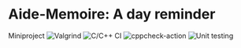 # Aide-Memoire: A day reminder
Miniproject 
![Valgrind](https://github.com/stepin104959/Aide-Memoire-A-day-reminder/workflows/Valgrind/badge.svg)
![C/C++ CI](https://github.com/stepin104959/Aide-Memoire-A-day-reminder/workflows/C/C++%20CI/badge.svg)
![cppcheck-action](https://github.com/stepin104959/Aide-Memoire-A-day-reminder/workflows/cppcheck-action/badge.svg)
![Unit testing](https://github.com/stepin104959/Aide-Memoire-A-day-reminder/workflows/Unit%20testing/badge.svg)
